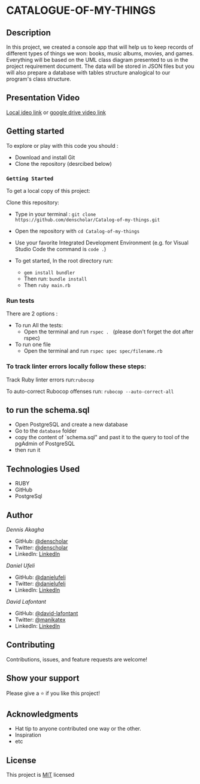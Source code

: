 # CATALOGUE-OF-MY-THINGS

## Description
In this project, we created a console app that will help us to keep records of different types of things we won: books, music albums, movies, and games. Everything will be based on the UML class diagram presented to us in the project requirement document. The data will be stored in JSON files but you will also prepare a database with tables structure analogical to our program's class structure.

## Presentation Video
[Local ideo link](video_ruby.mp4) or [google drive video link](https://drive.google.com/file/d/1CbPHqzQH8Drm2cXo3v5pO7cuv71lVdo9/view?usp=sharing)

## Getting started

To explore or play with this code you should :

- Download and install Git
- Clone the repository (desrcibed below)



### `Getting Started`

To get a local copy of this project:

Clone this repository:
   * Type in your terminal : `git clone https://github.com/denscholar/Catalog-of-my-things.git`

- Open the repository with `cd Catalog-of-my-things`
- Use your favorite Integrated Development Environment (e.g. for Visual Studio Code the command is `code .`)

- To get started, In the root directory run:
   * `gem install bundler`
   * Then run: `bundle install`
   * Then `ruby main.rb`


### Run tests
There are 2 options :
- To run All the tests:
   * Open the terminal and run `rspec . ` (please don't forget the dot after rspec)
- To run one file
   * Open the terminal and run `rspec spec spec/filename.rb`


### To track linter errors locally follow these steps:  

Track Ruby linter errors run:`rubocop`

To auto-correct Rubocop offenses run: `rubocop --auto-correct-all` 


## to run the schema.sql 
- Open PostgreSQL and create a new database
- Go to the `database` folder
- copy the content of `schema.sql" and past it to the query to tool of the pgAdmin of PostgreSQL
- then run it

## Technologies Used

- RUBY
- GitHub
- PostgreSql

## Author

*Dennis Akagha*

- GitHub: [@denscholar](https://github.com/denscholar)
- Twitter: [@denscholar](https://twitter.com/dennisakagha)
- LinkedIn: [LinkedIn](https://www.linkedin.com/in/dennisakagha/)


*Daniel Ufeli*

- GitHub: [@danielufeli](https://github.com/danielufeli)
- Twitter: [@danielufeli](https://twitter.com/danielufeli)
- LinkedIn: [LinkedIn](https://linkedin.com/in/danielcode)

*David Lafontant*

- GitHub: [@david-lafontant](https://github.com/david-lafontant)
- Twitter: [@manikatex](https://twitter.com/manikatex)
- LinkedIn: [LinkedIn](https://www.linkedin.com/in/david-lafontant/)

## Contributing

Contributions, issues, and feature requests are welcome!

## Show your support

Please give a ⭐️ if you like this project!

## Acknowledgments

- Hat tip to anyone contributed one way or the other.
- Inspiration
- etc

## License

This project is [MIT](https://github.com/microverseinc/readme-template/blob/master/MIT.md) licensed